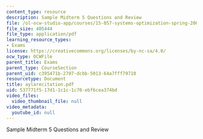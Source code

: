 ```yaml
---
content_type: resource
description: Sample Midterm 5 Questions and Review
file: /ol-ocw-studio-app/courses/15-057-systems-optimization-spring-2003/537771f517d11c1c1c70ebf6cea374bd_aylarecitation.pdf
file_size: 405444
file_type: application/pdf
learning_resource_types:
- Exams
license: https://creativecommons.org/licenses/by-nc-sa/4.0/
ocw_type: OCWFile
parent_title: Exams
parent_type: CourseSection
parent_uid: c395471b-2707-dcbb-5013-64a7fff79710
resourcetype: Document
title: aylarecitation.pdf
uid: 537771f5-17d1-1c1c-1c70-ebf6cea374bd
video_files:
  video_thumbnail_file: null
video_metadata:
  youtube_id: null
---
```

Sample Midterm 5 Questions and Review